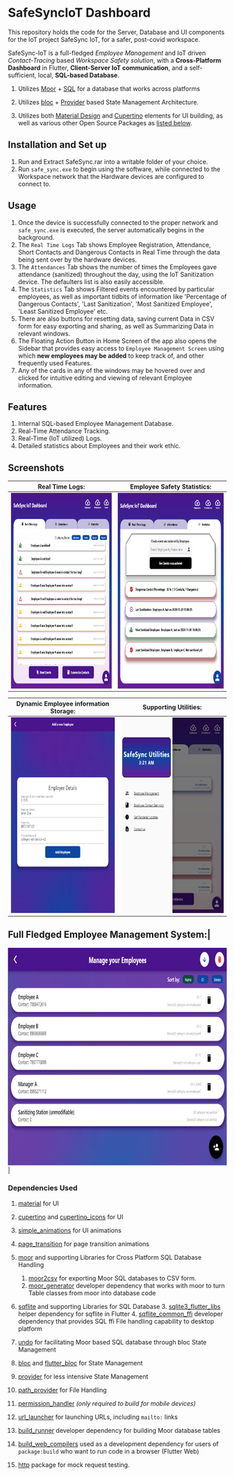 # SafeSyncIoT Dashboard

This repository holds the code for the Server, Database and UI components for the IoT project SafeSync IoT, for a safer, post-covid workspace.

SafeSync-IoT is a full-fledged *Employee Management* and IoT driven *Contact-Tracing* based *Workspace Safety solution*, with a **Cross-Platform Dashboard** in Flutter, **Client-Server IoT communication**, and a self-sufficient, local, **SQL-based Database**.

1. Utilizes [Moor](https://pub.dev/packages/moor) + [SQL](https://pub.dev/packages/sqflite) for a database that works across platforms

2. Utilizes [bloc](https://pub.dev/packages/bloc) + [Provider](https://pub.dev/packages/provider) based State Management Architecture.

3. Utilizes both [Material Design](https://material.io/develop/flutter) and [Cupertino](https://flutter.dev/docs/development/ui/widgets/cupertino) elements for UI building, as well as various other Open Source Packages as [listed below](#dependencies-used).

## Installation and Set up

1. Run and Extract SafeSync.rar into a writable folder of your choice.
2. Run `safe_sync.exe` to begin using the software, while connected to the Workspace network that the Hardware devices are configured to connect to.

## Usage

1. Once the device is successfully connected to the proper network and `safe_sync.exe` is executed, the server automatically begins in the background.
2. The `Real Time Logs` Tab shows Employee Registration, Attendance, Short Contacts and Dangerous Contacts in Real Time through the data being sent over by the hardware devices.
3. The `Attendances` Tab shows the number of times the Employees gave attendance (sanitized) throughout the day, using the IoT Sanitization device. The defaulters list is also easily accessible.
4. The `Statistics` Tab shows Filtered events encountered by particular employees, as well as important tidbits of information like 'Percentage of Dangerous Contacts', 'Last Sanitization', 'Most Sanitized Employee', 'Least Sanitized Employee' etc.
5. There are also buttons for resetting data, saving current Data in CSV form for easy exporting and sharing, as well as Summarizing Data in relevant windows.
6. The Floating Action Button in Home Screen of the app also opens the Sidebar that provides easy access to `Employee Management Screen` using which **new employees may be added** to keep track of, and other frequently used Features.
7. Any of the cards in any of the windows may be hovered over and clicked for intuitive editing and viewing of relevant Employee information.

## Features

1. Internal SQL-based Employee Management Database.
2. Real-Time Attendance Tracking.
3. Real-Time (IoT utilized) Logs.
4. Detailed statistics about Employees and their work ethic.

## Screenshots

Real Time Logs: | Employee Safety Statistics:
----------------|----------------------------
[<img height="450" width="350" src="https://raw.githubusercontent.com/Dhi13man/SafeSyncIoT/main/Screenshots/logs.png" alt="Real Time Logs">](https://raw.githubusercontent.com/Dhi13man/SafeSyncIoT/main/Screenshots/logs.png) | [<img height="450" width="350" src="https://raw.githubusercontent.com/Dhi13man/SafeSyncIoT/main/Screenshots/stats.png" alt="Statistics">](https://raw.githubusercontent.com/Dhi13man/SafeSyncIoT/main/Screenshots/stats.png)


Dynamic Employee information Storage: | Supporting Utilities:
--------------------------------------|----------------------
[<img height="450" width="350" src="https://raw.githubusercontent.com/Dhi13man/SafeSyncIoT/main/Screenshots/employee_view.png" alt="Employee View">](https://raw.githubusercontent.com/Dhi13man/SafeSyncIoT/main/Screenshots/employee_view.png) | [<img height="450" width="350" src="https://raw.githubusercontent.com/Dhi13man/SafeSyncIoT/main/Screenshots/sidebarSanitizeScreen.png" alt="Employee View">](https://raw.githubusercontent.com/Dhi13man/SafeSyncIoT/main/Screenshots/sidebarSanitizeScreen.png)

Full Fledged Employee Management System:|
----------------------------------------
[<img height="500" width="720" src="https://raw.githubusercontent.com/Dhi13man/SafeSyncIoT/main/Screenshots/employee_management.png" alt="Employee Management">](https://raw.githubusercontent.com/Dhi13man/SafeSyncIoT/main/Screenshots/employee_management.png) |

### Dependencies Used

1. [material](https://material.io/develop/flutter) for UI

2. [cupertino](https://flutter.dev/docs/development/ui/widgets/cupertino) and [cupertino_icons](https://pub.dev/packages/cupertino_icons) for UI

3. [simple_animations](https://pub.dev/packages/simple_animations) for UI animations

4. [page_transition](https://pub.dev/packages/page_transition) for page transition animations

5. [moor](https://moor.simonbinder.eu/) and supporting Libraries for Cross Platform SQL Database Handling
    1. [moor2csv](https://pub.dev/packages/moor2csv) for exporting Moor SQL databases to CSV form.
    2. [moor_generator](https://pub.dev/packages/moor_generator) developer dependency that works with moor to turn Table classes from moor into database code

6. [sqflite](https://pub.dev/packages/sqflite) and supporting Libraries for SQL Database
    3. [sqlite3_flutter_libs](https://pub.dev/packages/sqlite3_flutter_libs) helper dependency for sqflite in Flutter
    4. [sqflite_common_ffi](https://pub.dev/packages/sqflite_common_ffi) developer dependency that provides SQL ffi File handling capability to desktop platform

7. [undo](https://pub.dev/packages/undo) for facilitating Moor based SQL database through bloc State Management

8. [bloc](https://pub.dev/packages/bloc) and [flutter_bloc](https://pub.dev/packages/flutter_bloc) for State Management

9. [provider](https://pub.dev/packages/provider) for less intensive State Management

10. [path_provider](https://pub.dev/packages/path_provider) for File Handling

11. [permission_handler](https://pub.dev/packages/permission_handler) *(only required to build for mobile devices)*

12. [url_launcher](https://pub.dev/packages/url_launcher) for launching URLs, including `mailto:` links

13. [build_runner](https://pub.dev/packages/build_runner) developer dependency for building Moor database tables

14. [build_web_compilers](https://pub.dev/packages/build_web_compilers) used as a development dependency for users of `package:build` who want to run code in a browser (Flutter Web)

15. [http](https://pub.dev/packages/http) package for mock request testing.